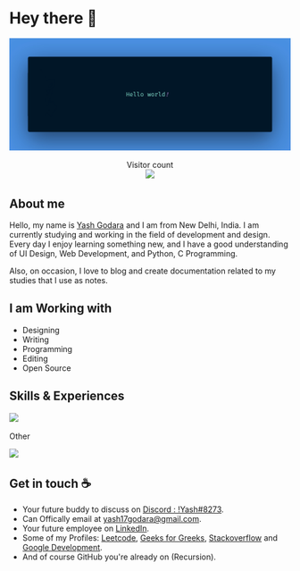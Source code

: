# Hey there :wave:
<img src="banner.jpg" alt="Hello world">
<p align="center"> 
  Visitor count<br>
  <img src="https://profile-counter.glitch.me/y17godara/count.svg" />
</p>


## About me
Hello, my name is [Yash Godara](https://github.com/y17godara) and I am from New Delhi, India. I am currently studying and working in the field of development and design. Every day I enjoy learning something new, and I have a good understanding of UI Design, Web Development, and Python, C Programming. 

Also, on occasion, I love to blog and create documentation related to my studies that I use as notes.

## I am Working with
- Designing
- Writing
- Programming
- Editing
- Open Source

## Skills & Experiences
<p align="left">
  <a href="https://skillicons.dev">
    <img src="https://skillicons.dev/icons?i=python,c,html,css,js,figma,git,github,vscode,powershell,stackoverflow" />
  </a>
  <p>Other</p>
    <a href="https://skillicons.dev">
    <img src="https://skillicons.dev/icons?i=mysql,blender," />
  </a>
</p>



## Get in touch :coffee:
- Your future buddy to discuss on [Discord : !Yash#8273](https://discord.com/).
- Can Offically email at [yash17godara@gmail.com](https://mail.google.com/mail/u/0/).
- Your future employee on [LinkedIn](https://www.linkedin.com/in/yash-godara-a91442246/).
- Some of my Profiles: [Leetcode](https://leetcode.com/y17godara/), [Geeks for Greeks](https://auth.geeksforgeeks.org/user/yashgodara), [Stackoverflow](https://stackoverflow.com/users/17114824/yashgodara) and [Google Development](https://g.dev/YashGodara).
- And of course GitHub you're already on (Recursion).
